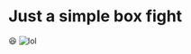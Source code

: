 # Just a simple box fight

😆
![lol](https://github.com/user-attachments/assets/6def94d5-b09e-4d16-b11a-68dd9efa0b97)
